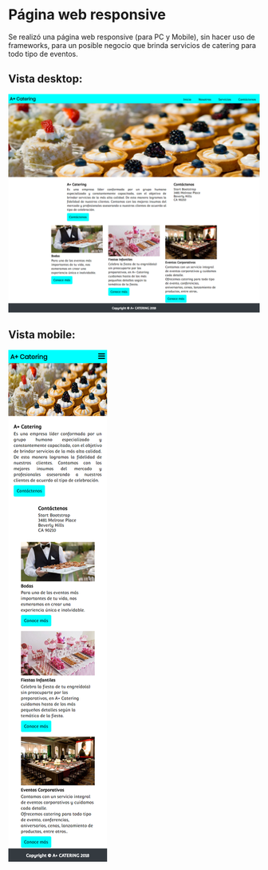 # Página web responsive

Se realizó una página web responsive (para PC y Mobile), sin hacer uso de frameworks, para un posible negocio que brinda servicios de catering para todo tipo de eventos.

## Vista desktop:

![Sin titulo](assets/images/catering-desktop.png)

## Vista mobile:

![Sin titulo](assets/images/catering-mobile.png)